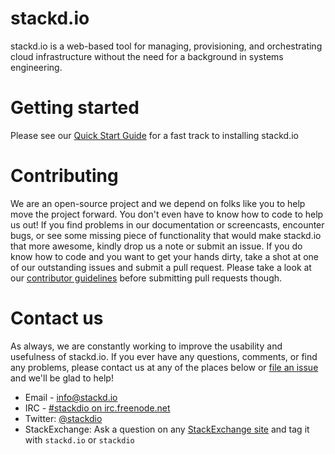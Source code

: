 # stackd.io

stackd.io is a web-based tool for managing, provisioning, and orchestrating cloud infrastructure
without the need for a background in systems engineering.

# Getting started

Please see our [Quick Start Guide](docs/quickstart.md) for a fast track to installing stackd.io


# Contributing

We are an open-source project and we depend on folks like you to help move the project forward. You don't even have to know how to code to help us out! If you find problems in our documentation or screencasts, encounter bugs, or see some missing piece of functionality that would make stackd.io that more awesome, kindly drop us a note or submit an issue. If you do know how to code and you want to get your hands dirty, take a shot at one of our outstanding issues and submit a pull request. Please take a look at our [contributor guidelines](docs/contributor_guide.md) before submitting pull requests though.

# Contact us

As always, we are constantly working to improve the usability and usefulness of stackd.io. If you ever have any questions, comments, or find any problems, please contact us at any of the places below or [file an issue](https://github.com/stackdio/stackdio/issues) and we'll be glad to help!

* Email - [info@stackd.io](mailto:info@stackd.io)
* IRC - [#stackdio on irc.freenode.net](http://webchat.freenode.net/?channels=stackdio)
* Twitter: [@stackdio](http://twitter.com/stackdio)
* StackExchange: Ask a question on any [StackExchange site](http://stackexchange.com/sites) and tag it with `stackd.io` or `stackdio`
